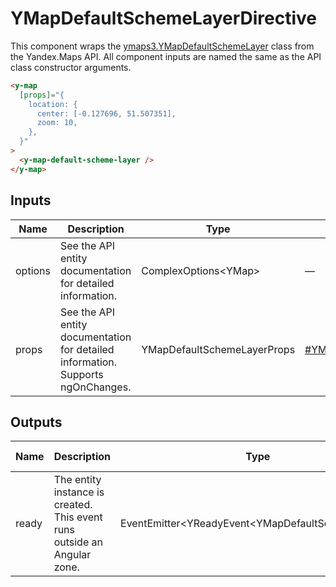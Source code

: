 # YMapDefaultSchemeLayerDirective


This component wraps the [ymaps3.YMapDefaultSchemeLayer](https://yandex.ru/dev/jsapi30/doc/ru/ref/#class-ymapdefaultschemelayer) class from the Yandex.Maps API.
All component inputs are named the same as the API class constructor arguments.

```html
<y-map
  [props]="{
    location: {
      center: [-0.127696, 51.507351],
      zoom: 10,
    },
  }"
>
  <y-map-default-scheme-layer />
</y-map>
```




## Inputs
| Name    | Description                                                                          | Type                        | API Reference                                                                                         |
| ------- | ------------------------------------------------------------------------------------ | --------------------------- | ----------------------------------------------------------------------------------------------------- |
| options |   See the API entity documentation for detailed information.                         | ComplexOptions\<YMap\>      | —                                                                                                     |
| props   |   See the API entity documentation for detailed information. Supports ngOnChanges.   | YMapDefaultSchemeLayerProps | [#YMapDefaultSchemeLayerProps](https://yandex.ru/dev/jsapi30/doc/ru/ref/#YMapDefaultSchemeLayerProps) |

## Outputs
| Name  | Description                                                                 | Type                                                  | API Reference |
| ----- | --------------------------------------------------------------------------- | ----------------------------------------------------- | ------------- |
| ready |   The entity instance is created. This event runs outside an Angular zone.  | EventEmitter\<YReadyEvent\<YMapDefaultSchemeLayer\>\> | —             |